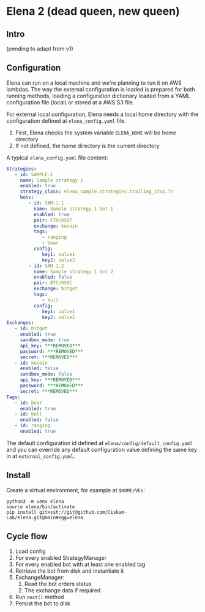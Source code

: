 # Elena 2 (dead queen, new queen)

## Intro

(pending to adapt from v1)


## Configuration

Elena can run on a local machine and we're planning to run it on AWS lambdas. The way the external configuration is loaded is prepared for both running methods, loading a configuration dictionary loaded from a YAML configuration file (local) or stored at a AWS S3 file.

For external local configuration, Elena needs a local home directory with the configuration defined at `elena_config.yaml` file.
1. First, Elena checks the system variable `ELENA_HOME` will be home directory
3. If not defined, the home directory is the current directory

A typical `elena_config.yaml` file content:

```yaml
Strategies:
   - id: SAMPLE-1
     name: Sample strategy 1
     enabled: true
     strategy_class: elena_sample.strategies.trailing_stop.Tr
     bots:
        - id: SAM-1.1
          name: Sample strategy 1 bot 1
          enabled: true
          pair: ETH/USDT
          exchange: kucoin
          tags:
             - ranging
             - bear
          config:
             key1: value1
             key2: value2
        - id: SAM-1.2
          name: Sample strategy 1 bot 2
          enabled: false
          pair: BTC/USDC
          exchange: bitget
          tags:
             - bull
          config:
             key1: value1
             key2: value2
Exchanges:
   - id: bitget
     enabled: true
     sandbox_mode: true
     api_key: ***REMOVED***
     password: ***REMOVED***
     secret: ***REMOVED***
   - id: kucoin
     enabled: false
     sandbox_mode: false
     api_key: ***REMOVED***
     password: ***REMOVED***
     secret: ***REMOVED***
Tags:
   - id: bear
     enabled: true
   - id: bull
     enabled: false
   - id: ranging
     enabled: true
```

The default configuration id defined at `elena/config/default_config.yaml` and you can override any default configuration value defining the same key in at `external_config.yaml`.

## Install

Create a virtual environment, for example at `$HOME/VEs`:

```shell
python3 -m venv elena
source elena/bin/activate
pip install git+ssh://git@github.com/Ciskam-Lab/elena.git@main#egg=elena
```


## Cycle flow

1. Load config
2. For every enabled StrategyManager
3. For every enabled bot with at least one enabled tag
4. Retrieve the bot from disk and instantiate it
5. ExchangeManager:
   1. Read the bot orders status
   2. The exchange data if required
6. Run `next()` method
7. Persist the bot to disk
